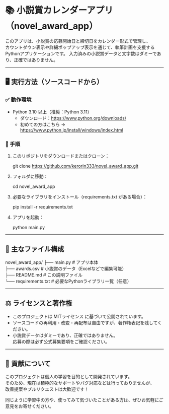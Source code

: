 # 📚 小説賞カレンダーアプリ（novel_award_app）

このアプリは、小説賞の応募開始日と締切日をカレンダー形式で管理し、  
カウントダウン表示や詳細ポップアップ表示を通じて、執筆計画を支援するPythonアプリケーションです。
入力済みの小説賞データと文字数はダミーであり、正確ではありません。  

---

## 🖥️ 実行方法（ソースコードから）

### ✅ 動作環境

- Python 3.10 以上（推奨：Python 3.11）
  - ダウンロード：https://www.python.org/downloads/
  - 初めての方はこちら → https://www.python.jp/install/windows/index.html

### 🚀 手順

1. このリポジトリをダウンロードまたはクローン：

   git clone https://github.com/kerorin333/novel_award_app.git

2. フォルダに移動：

   cd novel_award_app

3. 必要なライブラリをインストール（requirements.txt がある場合）：

   pip install -r requirements.txt

4. アプリを起動：

   python main.py

---

## 📁 主なファイル構成

novel_award_app/
├── main.py               # アプリ本体  
├── awards.csv            # 小説賞のデータ（Excelなどで編集可能）  
├── README.md             # この説明ファイル  
└── requirements.txt      # 必要なPythonライブラリ一覧（任意）

---

## ⚖️ ライセンスと著作権

- このプロジェクトは MITライセンス に基づいて公開されています。
- ソースコードの再利用・改変・再配布は自由ですが、著作権表記を残してください。
- 小説賞データはダミーであり、正確ではありません。  
  応募の際は必ず公式募集要項をご確認ください。

---

## 🤝 貢献について

このプロジェクトは個人の学習を目的として開発されています。  
そのため、現在は積極的なサポートやバグ対応などは行っておりませんが、  
改善提案やプルリクエストは大歓迎です！

同じように学習中の方や、使ってみて気づいたことがある方は、ぜひお気軽にご意見をお寄せください。



